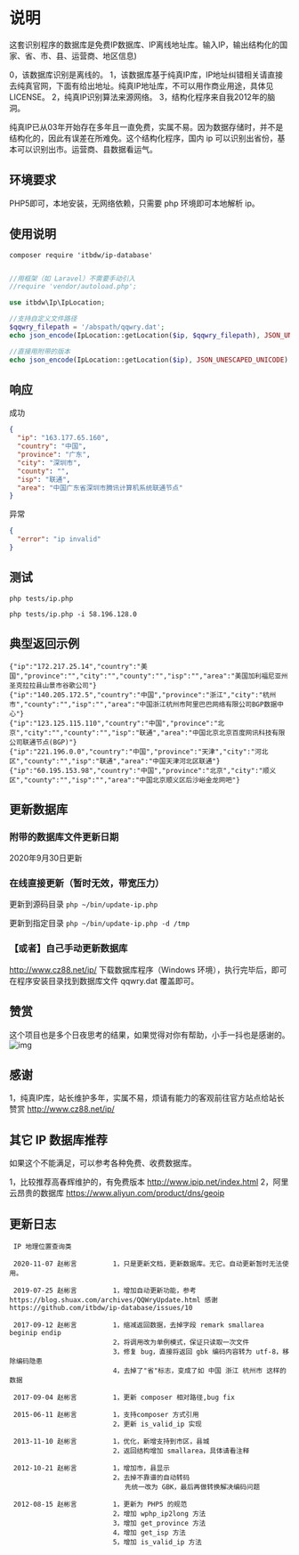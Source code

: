 # 说明

这套识别程序的数据库是免费IP数据库、IP离线地址库。输入IP，输出结构化的国家、省、市、县、运营商、地区信息)

0，该数据库识别是离线的。
1，该数据库基于纯真IP库，IP地址纠错相关请直接去纯真官网，下面有给出地址。纯真IP地址库，不可以用作商业用途，具体见 LICENSE。
2，纯真IP识别算法来源网络。
3，结构化程序来自我2012年的脑洞。

纯真IP已从03年开始存在多年且一直免费，实属不易。因为数据存储时，并不是结构化的，因此有误差在所难免。这个结构化程序，国内 ip 可以识别出省份，基本可以识别出市。运营商、县数据看运气。

## 环境要求
PHP5即可，本地安装，无网络依赖，只需要 php 环境即可本地解析 ip。

## 使用说明

```
composer require 'itbdw/ip-database'
```

```php

//用框架（如 Laravel）不需要手动引入
//require 'vendor/autoload.php';

use itbdw\Ip\IpLocation;

//支持自定义文件路径
$qqwry_filepath = '/abspath/qqwry.dat';
echo json_encode(IpLocation::getLocation($ip, $qqwry_filepath), JSON_UNESCAPED_UNICODE) . "\n";

//直接用附带的版本
echo json_encode(IpLocation::getLocation($ip), JSON_UNESCAPED_UNICODE) . "\n";

```

## 响应

成功
```json
{
  "ip": "163.177.65.160",
  "country": "中国",
  "province": "广东",
  "city": "深圳市",
  "county": "",
  "isp": "联通",
  "area": "中国广东省深圳市腾讯计算机系统联通节点"
}
```

异常
```json
{
  "error": "ip invalid"
}
```


## 测试

```
php tests/ip.php

php tests/ip.php -i 58.196.128.0 

```

## 典型返回示例
```
{"ip":"172.217.25.14","country":"美国","province":"","city":"","county":"","isp":"","area":"美国加利福尼亚州圣克拉拉县山景市谷歌公司"}
{"ip":"140.205.172.5","country":"中国","province":"浙江","city":"杭州市","county":"","isp":"","area":"中国浙江杭州市阿里巴巴网络有限公司BGP数据中心"}
{"ip":"123.125.115.110","country":"中国","province":"北京","city":"","county":"","isp":"联通","area":"中国北京北京百度网讯科技有限公司联通节点(BGP)"}
{"ip":"221.196.0.0","country":"中国","province":"天津","city":"河北区","county":"","isp":"联通","area":"中国天津河北区联通"}
{"ip":"60.195.153.98","country":"中国","province":"北京","city":"顺义区","county":"","isp":"","area":"中国北京顺义区后沙峪金龙网吧"}
```

## 更新数据库

### 附带的数据库文件更新日期
2020年9月30日更新

### 在线直接更新（暂时无效，带宽压力）

更新到源码目录
`php ~/bin/update-ip.php`

更新到指定目录
`php ~/bin/update-ip.php -d /tmp`

### 【或者】自己手动更新数据库

http://www.cz88.net/ip/ 下载数据库程序（Windows 环境），执行完毕后，即可在程序安装目录找到数据库文件 qqwry.dat 覆盖即可。

## 赞赏
这个项目也是多个日夜思考的结果，如果觉得对你有帮助，小手一抖也是感谢的。
![img](https://wx1.sinaimg.cn/large/6b94a2e5ly1gjoqqrkup8j20u00u0wh1.jpg)

## 感谢
1，纯真IP库，站长维护多年，实属不易，烦请有能力的客观前往官方站点给站长赞赏 http://www.cz88.net/ip/

## 其它 IP 数据库推荐

如果这个不能满足，可以参考各种免费、收费数据库。

1，比较推荐高春辉维护的，有免费版本 http://www.ipip.net/index.html
2，阿里云昂贵的数据库 https://www.aliyun.com/product/dns/geoip

## 更新日志

```
 IP 地理位置查询类
 
 2020-11-07 赵彬言 		1，只是更新文档，更新数据库。无它。自动更新暂时无法使用。
 
 2019-07-25 赵彬言         1，增加自动更新功能，参考 https://blog.shuax.com/archives/QQWryUpdate.html 感谢 https://github.com/itbdw/ip-database/issues/10
 
 2017-09-12 赵彬言         1，缩减返回数据，去掉字段 remark smallarea beginip endip
                          2，将调用改为单例模式，保证只读取一次文件
                          3，修复 bug，直接将返回 gbk 编码内容转为 utf-8，移除编码隐患
                          4，去掉了"省"标志，变成了如 中国 浙江 杭州市 这样的数据

 2017-09-04 赵彬言         1，更新 composer 相对路径,bug fix

 2015-06-11 赵彬言         1，支持composer 方式引用
                          2，更新 is_valid_ip 实现

 2013-11-10 赵彬言         1，优化，新增支持到市区，县城
                          2，返回结构增加 smallarea，具体请看注释

 2012-10-21 赵彬言         1，增加市，县显示
                          2，去掉不靠谱的自动转码
                             先统一改为 GBK，最后再做转换解决编码问题

 2012-08-15 赵彬言         1，更新为 PHP5 的规范
                          2，增加 wphp_ip2long 方法
                          3，增加 get_province 方法
                          4，增加 get_isp 方法
                          5，增加 is_valid_ip 方法

```

